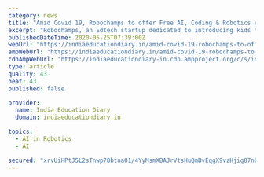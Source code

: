 ```yaml
---
category: news
title: "Amid Covid 19, Robochamps to offer Free AI, Coding & Robotics courses in Vernacular Languages for Children in Rural Markets"
excerpt: "Robochamps, an Edtech startup dedicated to introducing kids to early AI education, recently launched its online courses in Robotics and Coding. Available in Hindi, Gujarati, Punjabi,"
publishedDateTime: 2020-05-25T07:39:00Z
webUrl: "https://indiaeducationdiary.in/amid-covid-19-robochamps-to-offer-free-ai-coding-robotics-courses-in-vernacular-languages-for-children-in-rural-markets/"
ampWebUrl: "https://indiaeducationdiary.in/amid-covid-19-robochamps-to-offer-free-ai-coding-robotics-courses-in-vernacular-languages-for-children-in-rural-markets/?amp"
cdnAmpWebUrl: "https://indiaeducationdiary-in.cdn.ampproject.org/c/s/indiaeducationdiary.in/amid-covid-19-robochamps-to-offer-free-ai-coding-robotics-courses-in-vernacular-languages-for-children-in-rural-markets/?amp"
type: article
quality: 43
heat: 43
published: false

provider:
  name: India Education Diary
  domain: indiaeducationdiary.in

topics:
  - AI in Robotics
  - AI

secured: "xrvUiHPtJ5L2sTnwp78btnaO1/4YyMsmXBAJrVtsHuQmBvEqgX9vzHjig87nbmSH/yKBJhA4jRN9F5+ct8Tjp6OdnMWtz+DvaOa4Gt7tEOQOjCqcJTfxFXcZ8zI1DPeOslsMo94RMCtqwsbZENrakdfzIbMuAbrOnYMwhlw6sQi8Ce8cIFY7u0Ty+Z+cA1BoVeFxn02QMmXrtp0O1xkXN5NcQ4Xy8gHNiccpMEm/ey0pQY8a3/v6dX/955FCjLbrLwrhdiTgWSCQ0i7w6JHFKmmKJvuPTLh34PhHzQYt9Fw31KO9pJE60pxX7gDarBCm;5HaFYlnou2dsr6WtSwFEiA=="
---
```


